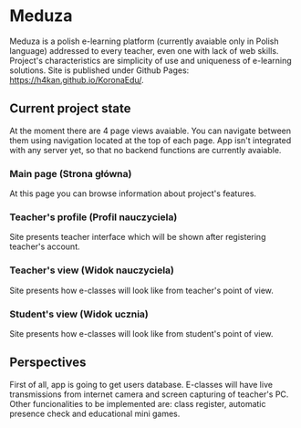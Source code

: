 
# Meduza

Meduza is a polish e-learning platform (currently avaiable only in Polish language) addressed to every teacher, even one with lack of web skills. Project's characteristics are simplicity of use and uniqueness of e-learning solutions. Site is published under Github Pages: https://h4kan.github.io/KoronaEdu/.

## Current project state

At the moment there are 4 page views avaiable. You can navigate between them using navigation located at the top of each page. App isn't integrated with any server yet, so that no backend functions are currently avaiable. 

### Main page (Strona główna)

At this page you can browse information about project's features.

### Teacher's profile (Profil nauczyciela)

Site presents teacher interface which will be shown after registering teacher's account.

### Teacher's view (Widok nauczyciela)
Site presents how e-classes will look like from teacher's point of view.
### Student's view (Widok ucznia)
Site presents how e-classes will look like from student's point of view.
## Perspectives 
First of all, app is going to get users database. E-classes will have live transmissions from internet camera and screen capturing of teacher's PC. Other funcionalities to be implemented are: class register, automatic presence check and educational mini games.


